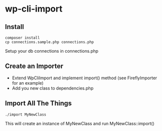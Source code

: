 # wp-cli-import

## Install

```
composer install
cp connections.sample.php connections.php
```

Setup your db connections in connections.php

## Create an Importer

* Extend WpCliImport and implement import() method (see FireflyImporter for an example)
* Add you new class to dependencies.php

## Import All The Things

```
./import MyNewClass
```

This will create an instance of MyNewClass and run MyNewClass::import()
